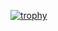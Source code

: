 


[![trophy](https://github-profile-trophy.vercel.app/?username=olamide226)](https://github.com/ryo-ma/github-profile-trophy)
